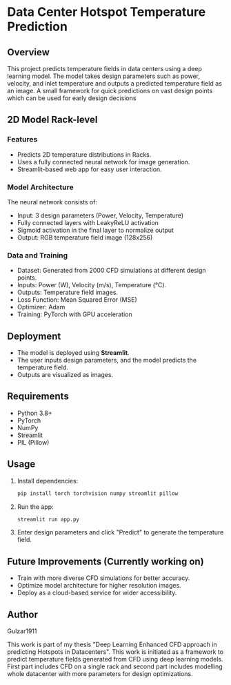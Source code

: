# Data Center Hotspot Temperature Prediction

## Overview

This project predicts temperature fields in data centers using a deep learning model. The model takes design parameters such as power, velocity, and inlet temperature and outputs a predicted temperature field as an image. A small framework for quick predictions on vast design points which can be used for early design decisions
## 2D Model Rack-level
### Features

- Predicts 2D temperature distributions in Racks.
- Uses a fully connected neural network for image generation.
- Streamlit-based web app for easy user interaction.

### Model Architecture

The neural network consists of:

- Input: 3 design parameters (Power, Velocity, Temperature)
- Fully connected layers with LeakyReLU activation
- Sigmoid activation in the final layer to normalize output
- Output: RGB temperature field image (128x256)

### Data and Training

- Dataset: Generated from 2000 CFD simulations at different design points.
- Inputs: Power (W), Velocity (m/s), Temperature (°C).
- Outputs: Temperature field images.
- Loss Function: Mean Squared Error (MSE)
- Optimizer: Adam
- Training: PyTorch with GPU acceleration

## Deployment

- The model is deployed using **Streamlit**.
- The user inputs design parameters, and the model predicts the temperature field.
- Outputs are visualized as images.

## Requirements

- Python 3.8+
- PyTorch
- NumPy
- Streamlit
- PIL (Pillow)

## Usage

1. Install dependencies:
   ```bash
   pip install torch torchvision numpy streamlit pillow
   ```
2. Run the app:
   ```bash
   streamlit run app.py
   ```
3. Enter design parameters and click "Predict" to generate the temperature field.

## Future Improvements (Currently working on)

- Train with more diverse CFD simulations for better accuracy.
- Optimize model architecture for higher resolution images.
- Deploy as a cloud-based service for wider accessibility.

## Author

Gulzar1911

This work is part of my thesis "Deep Learning Enhanced CFD approach in predicting Hotspots in Datacenters". This work is initiated as a framework to predict temperature fields generated from CFD using deep learning models. First part includes CFD on a single rack and second part includes modelling whole datacenter with more parameters for design optimizations.

